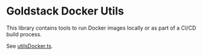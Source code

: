 # Goldstack Docker Utils

This library contains tools to run Docker images locally or as part of a CI/CD build process.

See [utilsDocker.ts](https://github.com/goldstack/goldstack/blob/master/workspaces/templates-lib/packages/utils-docker/src/utilsDocker.ts).